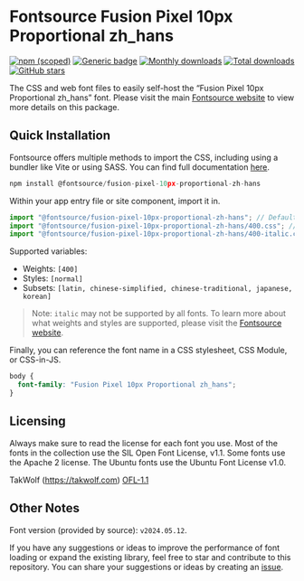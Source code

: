 # Fontsource Fusion Pixel 10px Proportional zh_hans

[![npm (scoped)](https://img.shields.io/npm/v/@fontsource/fusion-pixel-10px-proportional-zh-hans?color=brightgreen)](https://www.npmjs.com/package/@fontsource/fusion-pixel-10px-proportional-zh-hans) [![Generic badge](https://img.shields.io/badge/fontsource-passing-brightgreen)](https://github.com/fontsource/fontsource) [![Monthly downloads](https://badgen.net/npm/dm/@fontsource/fusion-pixel-10px-proportional-zh-hans)](https://github.com/fontsource/fontsource) [![Total downloads](https://badgen.net/npm/dt/@fontsource/fusion-pixel-10px-proportional-zh-hans)](https://github.com/fontsource/fontsource) [![GitHub stars](https://img.shields.io/github/stars/fontsource/fontsource.svg?style=social&label=Star)](https://github.com/fontsource/fontsource/stargazers)

The CSS and web font files to easily self-host the “Fusion Pixel 10px Proportional zh_hans” font. Please visit the main [Fontsource website](https://fontsource.org/fonts/fusion-pixel-10px-proportional-zh-hans) to view more details on this package.

## Quick Installation

Fontsource offers multiple methods to import the CSS, including using a bundler like Vite or using SASS. You can find full documentation [here](https://fontsource.org/docs/getting-started/introduction).

```javascript
npm install @fontsource/fusion-pixel-10px-proportional-zh-hans
```

Within your app entry file or site component, import it in.

```javascript
import "@fontsource/fusion-pixel-10px-proportional-zh-hans"; // Defaults to weight 400
import "@fontsource/fusion-pixel-10px-proportional-zh-hans/400.css"; // Specify weight
import "@fontsource/fusion-pixel-10px-proportional-zh-hans/400-italic.css"; // Specify weight and style
```

Supported variables:
- Weights: `[400]`
- Styles: `[normal]`
- Subsets: `[latin, chinese-simplified, chinese-traditional, japanese, korean]`

> Note: `italic` may not be supported by all fonts. To learn more about what weights and styles are supported, please visit the [Fontsource website](https://fontsource.org/fonts/fusion-pixel-10px-proportional-zh-hans).

Finally, you can reference the font name in a CSS stylesheet, CSS Module, or CSS-in-JS.

```css
body {
  font-family: "Fusion Pixel 10px Proportional zh_hans";
}
```

## Licensing
Always make sure to read the license for each font you use. Most of the fonts in the collection use the SIL Open Font License, v1.1. Some fonts use the Apache 2 license. The Ubuntu fonts use the Ubuntu Font License v1.0.

TakWolf (https://takwolf.com)
[OFL-1.1](https://raw.githubusercontent.com/TakWolf/fusion-pixel-font/master/LICENSE-OFL)

## Other Notes
Font version (provided by source): `v2024.05.12`.

If you have any suggestions or ideas to improve the performance of font loading or expand the existing library, feel free to star and contribute to this repository. You can share your suggestions or ideas by creating an [issue](https://github.com/fontsource/fontsource/issues).